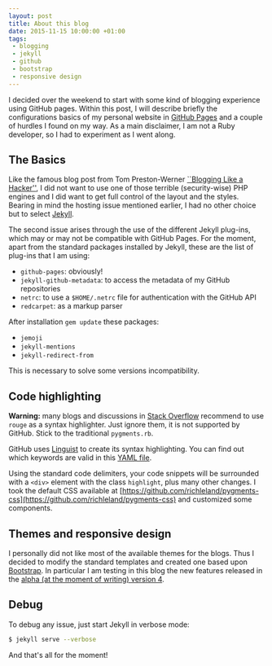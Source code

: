 ```yaml
---
layout: post
title: About this blog
date: 2015-11-15 10:00:00 +01:00
tags:
 - blogging
 - jekyll
 - github
 - bootstrap
 - responsive design
---
```


I decided over the weekend to start with some kind of blogging experience using GitHub pages. Within this post, I will describe briefly the configurations basics of my personal website in [GitHub Pages](https://pages.github.com/) and a couple of hurdles I found on my way. As a main disclaimer, I am not a Ruby developer, so I had to experiment as I went along.

## The Basics

Like the famous blog post from Tom Preston-Werner [``Blogging Like a Hacker''](http://tom.preston-werner.com/2008/11/17/blogging-like-a-hacker.html), I did not want to use one of those terrible (security-wise) PHP engines and I did want to get full control of the layout and the styles. Bearing in mind the hosting issue mentioned earlier, I had no other choice but to select [Jekyll](http://jekyllrb.com/).

The second issue arises through the use of the different Jekyll plug-ins, which may or may not be compatible with GitHub Pages. For the moment, apart from the standard packages installed by Jekyll, these are the list of plug-ins that I am using:

- `github-pages`: obviously!
- `jekyll-github-metadata`: to access the metadata of my GitHub repositories
- `netrc`: to use a `$HOME/.netrc` file for authentication with the GitHub API
- `redcarpet`: as a markup parser

After installation `gem update` these packages:

- `jemoji`
- `jekyll-mentions`
- `jekyll-redirect-from`

This is necessary to solve some versions incompatibility.

## Code highlighting

<div class="alert alert-warning" role="alert">
  <strong>Warning:</strong> many blogs and discussions in <a href="https://stackoverflow.com/">Stack Overflow</a> recommend to use <code>rouge</code> as a syntax highlighter. Just ignore them, it is not supported by GitHub. Stick to the traditional <code>pygments.rb</code>.
</div>

GitHub uses [Linguist](https://github.com/github/linguist) to create its syntax highlighting. You can find out which keywords are valid in this [YAML file](https://github.com/github/linguist/blob/master/lib/linguist/languages.yml).

Using the standard code delimiters, your code snippets will be surrounded with a `<div>` element with the class `highlight`, plus many other changes. I took the  default CSS available at [https://github.com/richleland/pygments-css](https://github.com/richleland/pygments-css) and customized some components.

## Themes and responsive design

I personally did not like most of the available themes for the blogs. Thus I decided to modify the standard templates and created one based upon [Bootstrap](http://getbootstrap.com/). In particular I am testing in this blog the new features released in the [alpha (at the moment of writing) version 4](http://v4-alpha.getbootstrap.com/).

## Debug

To debug any issue, just start Jekyll in verbose mode:

~~~bash
$ jekyll serve --verbose
~~~

And that's all for the moment!
